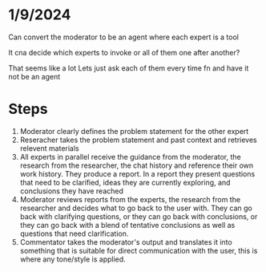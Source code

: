 

# 1/9/2024


Can convert the moderator to be an agent where each expert is a tool

It cna decide which experts to invoke or all of them one after another?

That seems like a lot
Lets just ask each of them every time fn and have it not be an agent



# Steps

1. Moderator clearly defines the problem statement for the other expert
2. Reseracher takes the problem statement and past context and retrieves relevent materials
3. All experts in parallel receive the guidance from the moderator, the research from the researcher, the chat history and reference their own work history. They produce a report. In a report they present questions that need to be clarified, ideas they are currently exploring, and conclusions they have reached
4. Moderator reviews reports from the experts, the research from the researcher and decides what to go back to the user with. They can go back with clarifying questions, or they can go back with conclusions, or they can go back with a blend of tentative conclusions as well as questions that need clarification.
5. Commentator takes the moderator's output and translates it into something that is suitable for direct communication with the user, this is where any tone/style is applied.